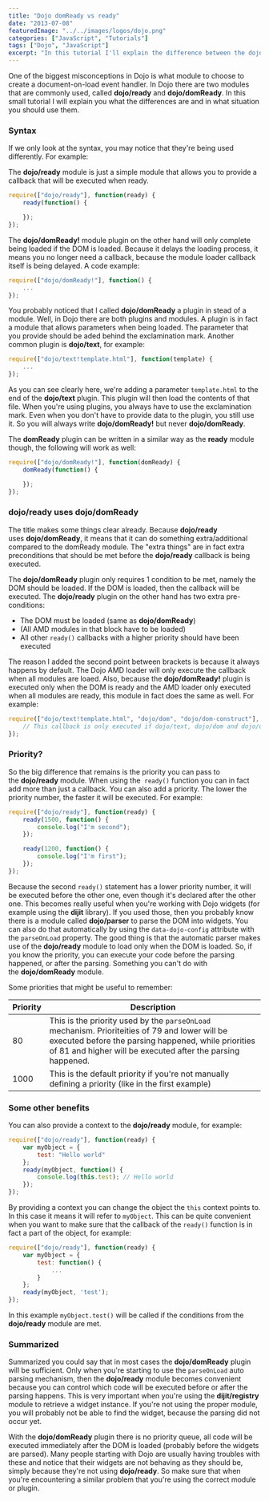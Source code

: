 ```yaml
---
title: "Dojo domReady vs ready"
date: "2013-07-08"
featuredImage: "../../images/logos/dojo.png"
categories: ["JavaScript", "Tutorials"]
tags: ["Dojo", "JavaScript"]
excerpt: "In this tutorial I'll explain the difference between the dojo domReady and ready modules."
---
```


One of the biggest misconceptions in Dojo is what module to choose to create a document-on-load event handler. In Dojo there are two modules that are commonly used, called **dojo/ready** and **dojo/domReady**. In this small tutorial I will explain you what the differences are and in what situation you should use them.

### Syntax

If we only look at the syntax, you may notice that they're being used differently. For example:

The **dojo/ready** module is just a simple module that allows you to provide a callback that will be executed when ready.

```javascript
require(["dojo/ready"], function(ready) {
    ready(function() {

    });
});
```

The **dojo/domReady!** module plugin on the other hand will only complete being loaded if the DOM is loaded. Because it delays the loading process, it means you no longer need a callback, because the module loader callback itself is being delayed. A code example:

```javascript
require(["dojo/domReady!"], function() {
    ...
});
```

You probably noticed that I called **dojo/domReady** a plugin in stead of a module. Well, in Dojo there are both plugins and modules. A plugin is in fact a module that allows parameters when being loaded. The parameter that you provide should be aded behind the exclamination mark. Another common plugin is **dojo/text**, for example:

```javascript
require(["dojo/text!template.html"], function(template) {
    ...
});
```

As you can see clearly here, we're adding a parameter `template.html` to the end of the **dojo/text** plugin. This plugin will then load the contents of that file. When you're using plugins, you always have to use the exclamination mark. Even when you don't have to provide data to the plugin, you still use it. So you will always write **dojo/domReady!** but never **dojo/domReady**.

The **domReady** plugin can be written in a similar way as the **ready** module though, the following will work as well:

```javascript
require(["dojo/domReady!"], function(domReady) {
    domReady(function() {

    });
});
```

### dojo/ready uses dojo/domReady

The title makes some things clear already. Because **dojo/ready** uses **dojo/domReady**, it means that it can do something extra/additional compared to the domReady module. The "extra things" are in fact extra preconditions that should be met before the **dojo/ready** callback is being executed.

The **dojo/domReady** plugin only requires 1 condition to be met, namely the DOM should be loaded. If the DOM is loaded, then the callback will be executed. The **dojo/ready** plugin on the other hand has two extra pre-conditions:

- The DOM must be loaded (same as **dojo/domReady**)
- (All AMD modules in that block have to be loaded)
- All other `ready()` callbacks with a higher priority should have been executed

The reason I added the second point between brackets is because it always happens by default. The Dojo AMD loader will only execute the callback when all modules are loaed. Also, because the **dojo/domReady!** plugin is executed only when the DOM is ready and the AMD loader only executed when all modules are ready, this module in fact does the same as well. For example:

```javascript
require(["dojo/text!template.html", "dojo/dom", "dojo/dom-construct"], function(template, dom, domConstruct) {
    // This callback is only executed if dojo/text, dojo/dom and dojo/dom-construct are loaded
});
```

### Priority?

So the big difference that remains is the priority you can pass to the **dojo/ready** module. When using the  `ready()` function you can in fact add more than just a callback. You can also add a priority. The lower the priority number, the faster it will be executed. For example:

```javascript
require(["dojo/ready"], function(ready) {
    ready(1500, function() {
        console.log("I'm second");
    });

    ready(1200, function() {
        console.log("I'm first");
    });
});
```

Because the second `ready()` statement has a lower priority number, it will be executed before the other one, even though it's declared after the other one. This becomes really useful when you're working with Dojo widgets (for example using the **dijit** library). If you used those, then you probably know there is a module called **dojo/parser** to parse the DOM into widgets. You can also do that automatically by using the `data-dojo-config` attribute with the `parseOnLoad` property. The good thing is that the automatic parser makes use of the **dojo/ready** module to load only when the DOM is loaded. So, if you know the priority, you can execute your code before the parsing happened, or after the parsing. Something you can't do with the **dojo/domReady** module.

Some priorities that might be useful to remember:

| Priority | Description |
| -------- | ----------- |
| 80 | This is the priority used by the `parseOnLoad` mechanism. Prioriteities of 79 and lower will be executed before the parsing happened, while priorities of 81 and higher will be executed after the parsing happened. |
| 1000 | This is the default priority if you're not manually defining a priority (like in the first example) |

### Some other benefits

You can also provide a context to the **dojo/ready** module, for example:

```javascript
require(["dojo/ready"], function(ready) {
    var myObject = {
        test: "Hello world"
    };
    ready(myObject, function() {
        console.log(this.test); // Hello world
    });
});
```

By providing a context you can change the object the `this` context points to. In this case it means it will refer to `myObject`. This can be quite convenient when you want to make sure that the callback of the `ready()` function is in fact a part of the object, for example:

```javascript
require(["dojo/ready"], function(ready) {
    var myObject = {
        test: function() {
            ...
        }
    };
    ready(myObject, 'test');
});
```

In this example `myObject.test()` will be called if the conditions from the **dojo/ready** module are met.

### Summarized

Summarized you could say that in most cases the **dojo/domReady** plugin will be sufficient. Only when you're starting to use the `parseOnLoad` auto parsing mechanism, then the **dojo/ready** module becomes convenient because you can control which code will be executed before or after the parsing happens. This is very important when you're using the **dijit/registry** module to retrieve a widget instance. If you're not using the proper module, you will probably not be able to find the widget, because the parsing did not occur yet.

With the **dojo/domReady** plugin there is no priority queue, all code will be executed immediately after the DOM is loaded (probably before the widgets are parsed). Many people starting with Dojo are usually having troubles with these and notice that their widgets are not behaving as they should be, simply because they're not using **dojo/ready**. So make sure that when you're encountering a similar problem that you're using the correct module or plugin.
